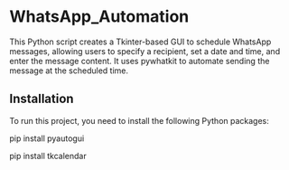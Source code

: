 # WhatsApp_Automation
This Python script creates a Tkinter-based GUI to schedule WhatsApp messages, allowing users to specify a recipient, set a date and time, and enter the message content. It uses pywhatkit to automate sending the message at the scheduled time.

## Installation
To run this project, you need to install the following Python packages:

pip install pyautogui

pip install tkcalendar

